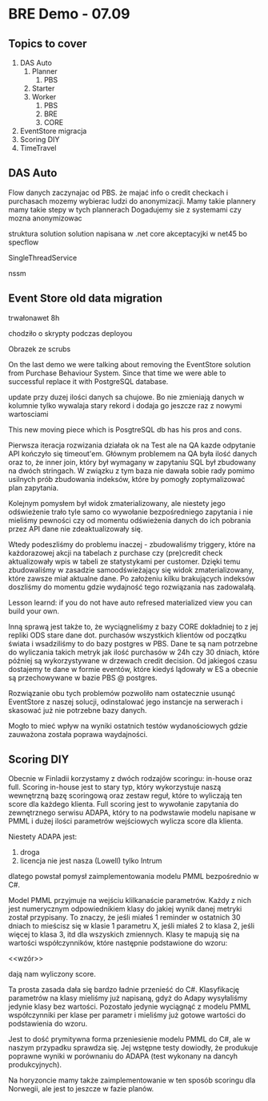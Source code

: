 # BRE Demo - 07.09

## Topics to cover

1. DAS Auto
    1. Planner
        1. PBS
    2. Starter
    3. Worker
        1. PBS
        2. BRE
        3. CORE
2. EventStore migracja
3. Scoring DIY
4. TimeTravel

## DAS Auto

Flow danych zaczynajac od PBS. że majać info o credit checkach i purchasach mozemy wybierac ludzi do anonymizacji.
Mamy takie plannery
mamy takie stepy w tych plannerach
Dogadujemy sie z systemami czy mozna anonymizowac

struktura solution
solution napisana w .net core
akceptacyjki w net45 bo specflow

SingleThreadService

nssm

## Event Store old data migration

trwałonawet 8h

chodziło o skrypty podczas deployou


Obrazek ze scrubs

On the last demo we were talking about removing the EventStore solution from Purchase Behaviour System.
Since that time we were able to successful replace it with PostgreSQL database.

update przy duzej ilości danych sa chujowe. Bo nie zmieniają danych w kolumnie tylko wywalaja stary rekord i dodaja go jeszcze raz z nowymi wartosciami

This new moving piece which is PosgtreSQL db has his pros and cons.
    
Pierwsza iteracja rozwizania działała ok na Test ale na QA kazde odpytanie API kończyło się timeout'em.
Głównym problemem na QA była ilość danych oraz to, że inner join, który był wymagany w zapytaniu SQL był zbudowany na dwóch stringach.
W związku z tym baza nie dawała sobie rady pomimo usilnych prób zbudowania indeksów, które by pomogły zoptymalizować plan zapytania.

Kolejnym pomysłem był widok zmaterializowany, ale niestety jego odświeżenie trało tyle samo co wywołanie bezpośredniego zapytania i nie mieliśmy pewności czy od momentu odświeżenia danych do ich pobrania przez API dane nie zdeaktualizowały się.

Wtedy podeszliśmy do problemu inaczej - zbudowaliśmy triggery, które na każdorazowej akcji na tabelach z purchase czy (pre)credit check aktualizowały wpis
w tabeli ze statystykami per customer. Dzięki temu zbudowaliśmy w zasadzie samoodświeżający się widok zmaterializowany, które zawsze miał aktualne dane. Po założeniu kilku brakujących indeksów doszliśmy do momentu gdzie wydajność tego rozwiązania nas zadowalałą.

Lesson learnd: if you do not have auto refresed materialized view you can build your own.

Inną sprawą jest także to, że wyciągneliśmy z bazy CORE dokładniej to z jej repliki ODS stare dane dot. purchasów wszystkich klientów od początku świata i wsadziliśmy to do bazy postgres w PBS. Dane te są nam potrzebne do wyliczania takich metryk jak ilość purchasów w 24h czy 30 dniach, które później są wykorzystywane w drzewach credit decision.
Od jakiegoś czasu dostajemy te dane w formie eventów, które kiedyś lądowały w ES a obecnie są przechowywane w bazie PBS @ postgres.

Rozwiązanie obu tych problemów pozwoliło nam ostatecznie usunąć EventStore z naszej solucji, odinstalować jego instancje na serwerach i skasować już nie potrzebne bazy danych.

Mogło to mieć wpływ na wyniki ostatnich testów wydanościowych gdzie zauważona została poprawa waydajności.

## Scoring DIY

Obecnie w Finladii korzystamy z dwóch rodzajów scoringu: in-house oraz full. Scoring in-house jest to stary typ, który wykorzystuje naszą wewnętrzną bazę scoringową oraz zestaw reguł, które to wyliczają ten score dla każdego klienta.
Full scoring jest to wywołanie zapytania do zewnętrznego serwisu ADAPA, który to na podwstawie modelu napisane w PMML i dużej ilości parametrów wejściowych wylicza score dla klienta.

Niestety ADAPA jest:

1. droga
2. licencja nie jest nasza (Lowell) tylko Intrum

dlatego powstał pomysł zaimplementowania modelu PMML bezpośrednio w C#.

Model PMML przyjmuje na wejściu klilkanaście parametrów. Każdy z nich jest numerycznym odpowiednikiem klasy do jakiej wynik danej metryki został przypisany. To znaczy, że jeśli miałeś 1 reminder w ostatnich 30 dniach to mieścisz się w klasie 1 parametru X, jeśli miałeś 2 to klasa 2, jeśli więcej to klasa 3, itd dla wszyskich zmiennych.
Klasy te mapują się na wartości współczynników, które następnie podstawione do wzoru:

<<wzór>>

dają nam wyliczony score.

Ta prosta zasada dała się bardzo ładnie przenieść do C#. Klasyfikację parametrów na klasy mieliśmy już napisaną, gdyż do Adapy wysyłaliśmy jedynie klasy bez wartości. Pozostało jedynie wyciągnąć z modelu PMML współczynniki per klase per parametr i mieliśmy już gotowe wartości do podstawienia do wzoru.

Jest to dość prymitywna forma przeniesienie modelu PMML do C#, ale w naszym przypadku sprawdza się. Jej wstępne testy dowiodły, że produkuje poprawne wyniki w porównaniu do ADAPA (test wykonany na dancyh produkcyjnych).

Na horyzoncie mamy także zaimplementowanie w ten sposób scoringu dla Norwegii, ale jest to jeszcze w fazie planów.